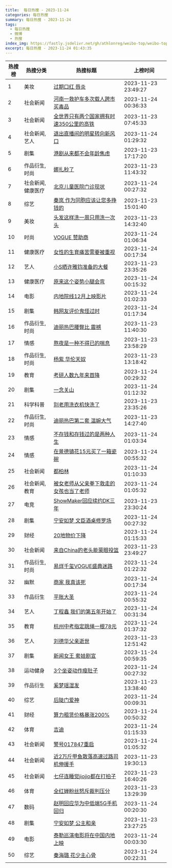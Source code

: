 ```yaml
---
title:  每日热搜 - 2023-11-24
categories: 每日热搜
summary: 每日热搜 - 2023-11-24
tags:
  - 每日热搜
  - 微博
  - 热搜
index_img: https://fastly.jsdelivr.net/gh/athlonreg/weibo-top/weibo-top.jpeg
excerpt: 每日热搜 - 2023-11-24 01:43:35
---
```


| 热搜榜 | 热搜分类 | 热搜标题 | 上榜时间 |
| --- | --- | --- | --- |
| 1 | 美妆 | [过期口红 唇炎](https://s.weibo.com/weibo%3Fq%3D%2523%E8%BF%87%E6%9C%9F%E5%8F%A3%E7%BA%A2%20%E5%94%87%E7%82%8E%2523) | 2023-11-23 23:49:27 | 
| 2 | 社会新闻 | [河南一救护车多次载人跨市买毒品](https://s.weibo.com/weibo%3Fq%3D%2523%E6%B2%B3%E5%8D%97%E4%B8%80%E6%95%91%E6%8A%A4%E8%BD%A6%E5%A4%9A%E6%AC%A1%E8%BD%BD%E4%BA%BA%E8%B7%A8%E5%B8%82%E4%B9%B0%E6%AF%92%E5%93%81%2523) | 2023-11-24 00:36:33 | 
| 3 | 社会新闻 | [全世界只有两个国家拥有时速350公里的高铁](https://s.weibo.com/weibo%3Fq%3D%2523%E5%85%A8%E4%B8%96%E7%95%8C%E5%8F%AA%E6%9C%89%E4%B8%A4%E4%B8%AA%E5%9B%BD%E5%AE%B6%E6%8B%A5%E6%9C%89%E6%97%B6%E9%80%9F350%E5%85%AC%E9%87%8C%E7%9A%84%E9%AB%98%E9%93%81%2523) | 2023-11-23 07:45:33 | 
| 4 | 社会新闻,艺人 | [退出直播间的明星转向新风口](https://s.weibo.com/weibo%3Fq%3D%2523%E9%80%80%E5%87%BA%E7%9B%B4%E6%92%AD%E9%97%B4%E7%9A%84%E6%98%8E%E6%98%9F%E8%BD%AC%E5%90%91%E6%96%B0%E9%A3%8E%E5%8F%A3%2523) | 2023-11-24 01:29:32 | 
| 5 | 剧集 | [港剧从来都不会年龄焦虑](https://s.weibo.com/weibo%3Fq%3D%2523%E6%B8%AF%E5%89%A7%E4%BB%8E%E6%9D%A5%E9%83%BD%E4%B8%8D%E4%BC%9A%E5%B9%B4%E9%BE%84%E7%84%A6%E8%99%91%2523) | 2023-11-23 17:17:20 | 
| 6 | 作品衍生,时尚 | [娜扎秒了](https://s.weibo.com/weibo%3Fq%3D%2523%E5%A8%9C%E6%89%8E%E7%A7%92%E4%BA%86%2523) | 2023-11-23 11:43:32 | 
| 7 | 社会新闻,健康医疗 | [北京儿童医院门诊现状](https://s.weibo.com/weibo%3Fq%3D%2523%E5%8C%97%E4%BA%AC%E5%84%BF%E7%AB%A5%E5%8C%BB%E9%99%A2%E9%97%A8%E8%AF%8A%E7%8E%B0%E7%8A%B6%2523) | 2023-11-24 00:27:32 | 
| 8 | 综艺 | [秦岚 作为同胞应该让您多挣钱的](https://s.weibo.com/weibo%3Fq%3D%2523%E7%A7%A6%E5%B2%9A%20%E4%BD%9C%E4%B8%BA%E5%90%8C%E8%83%9E%E5%BA%94%E8%AF%A5%E8%AE%A9%E6%82%A8%E5%A4%9A%E6%8C%A3%E9%92%B1%E7%9A%84%2523) | 2023-11-23 15:01:40 | 
| 9 | 美妆 | [头发这样洗一周只用洗一次头](https://s.weibo.com/weibo%3Fq%3D%2523%E5%A4%B4%E5%8F%91%E8%BF%99%E6%A0%B7%E6%B4%97%E4%B8%80%E5%91%A8%E5%8F%AA%E7%94%A8%E6%B4%97%E4%B8%80%E6%AC%A1%E5%A4%B4%2523) | 2023-11-23 14:32:40 | 
| 10 | 时尚 | [VOGUE 赞助商](https://s.weibo.com/weibo%3Fq%3D%2523VOGUE%20%E8%B5%9E%E5%8A%A9%E5%95%86%2523) | 2023-11-24 01:06:34 | 
| 11 | 健康医疗 | [女性的生育痛苦需要被重视](https://s.weibo.com/weibo%3Fq%3D%2523%E5%A5%B3%E6%80%A7%E7%9A%84%E7%94%9F%E8%82%B2%E7%97%9B%E8%8B%A6%E9%9C%80%E8%A6%81%E8%A2%AB%E9%87%8D%E8%A7%86%2523) | 2023-11-24 00:17:34 | 
| 12 | 艺人 | [小S晒许雅钧准备的大餐](https://s.weibo.com/weibo%3Fq%3D%2523%E5%B0%8FS%E6%99%92%E8%AE%B8%E9%9B%85%E9%92%A7%E5%87%86%E5%A4%87%E7%9A%84%E5%A4%A7%E9%A4%90%2523) | 2023-11-23 23:35:26 | 
| 13 | 健康医疗 | [原来这个姿势小腿会弯](https://s.weibo.com/weibo%3Fq%3D%2523%E5%8E%9F%E6%9D%A5%E8%BF%99%E4%B8%AA%E5%A7%BF%E5%8A%BF%E5%B0%8F%E8%85%BF%E4%BC%9A%E5%BC%AF%2523) | 2023-11-24 00:15:32 | 
| 14 | 电影 | [内地院线12月上映影片](https://s.weibo.com/weibo%3Fq%3D%2523%E5%86%85%E5%9C%B0%E9%99%A2%E7%BA%BF12%E6%9C%88%E4%B8%8A%E6%98%A0%E5%BD%B1%E7%89%87%2523) | 2023-11-24 01:02:33 | 
| 15 | 剧集 | [韩网友评价鬼怪过时](https://s.weibo.com/weibo%3Fq%3D%2523%E9%9F%A9%E7%BD%91%E5%8F%8B%E8%AF%84%E4%BB%B7%E9%AC%BC%E6%80%AA%E8%BF%87%E6%97%B6%2523) | 2023-11-24 01:17:34 | 
| 16 | 作品衍生,时尚 | [迪丽热巴腰臀比 震撼](https://s.weibo.com/weibo%3Fq%3D%2523%E8%BF%AA%E4%B8%BD%E7%83%AD%E5%B7%B4%E8%85%B0%E8%87%80%E6%AF%94%20%E9%9C%87%E6%92%BC%2523) | 2023-11-23 11:40:30 | 
| 17 | 情感 | [熬夜是一种不得已的喘息](https://s.weibo.com/weibo%3Fq%3D%2523%E7%86%AC%E5%A4%9C%E6%98%AF%E4%B8%80%E7%A7%8D%E4%B8%8D%E5%BE%97%E5%B7%B2%E7%9A%84%E5%96%98%E6%81%AF%2523) | 2023-11-23 23:58:29 | 
| 18 | 作品衍生,时尚 | [杨紫 华伦天奴](https://s.weibo.com/weibo%3Fq%3D%2523%E6%9D%A8%E7%B4%AB%20%E5%8D%8E%E4%BC%A6%E5%A4%A9%E5%A5%B4%2523) | 2023-11-23 13:18:42 | 
| 19 | 教育 | [考研人数九年来首降](https://s.weibo.com/weibo%3Fq%3D%2523%E8%80%83%E7%A0%94%E4%BA%BA%E6%95%B0%E4%B9%9D%E5%B9%B4%E6%9D%A5%E9%A6%96%E9%99%8D%2523) | 2023-11-24 00:29:32 | 
| 20 | 剧集 | [一念关山](https://s.weibo.com/weibo%3Fq%3D%2523%E4%B8%80%E5%BF%B5%E5%85%B3%E5%B1%B1%2523) | 2023-11-24 01:12:32 | 
| 21 | 科学科普 | [别老用洗衣机快洗了](https://s.weibo.com/weibo%3Fq%3D%2523%E5%88%AB%E8%80%81%E7%94%A8%E6%B4%97%E8%A1%A3%E6%9C%BA%E5%BF%AB%E6%B4%97%E4%BA%86%2523) | 2023-11-23 23:35:26 | 
| 22 | 作品衍生,时尚 | [迪丽热巴第二套 温婉大气](https://s.weibo.com/weibo%3Fq%3D%2523%E8%BF%AA%E4%B8%BD%E7%83%AD%E5%B7%B4%E7%AC%AC%E4%BA%8C%E5%A5%97%20%E6%B8%A9%E5%A9%89%E5%A4%A7%E6%B0%94%2523) | 2023-11-23 14:27:40 | 
| 23 | 情感 | [不存钱和存钱过的是两种人生](https://s.weibo.com/weibo%3Fq%3D%2523%E4%B8%8D%E5%AD%98%E9%92%B1%E5%92%8C%E5%AD%98%E9%92%B1%E8%BF%87%E7%9A%84%E6%98%AF%E4%B8%A4%E7%A7%8D%E4%BA%BA%E7%94%9F%2523) | 2023-11-24 01:03:34 | 
| 24 | 情感 | [在景德镇花15元买了一箱瓷碗](https://s.weibo.com/weibo%3Fq%3D%2523%E5%9C%A8%E6%99%AF%E5%BE%B7%E9%95%87%E8%8A%B115%E5%85%83%E4%B9%B0%E4%BA%86%E4%B8%80%E7%AE%B1%E7%93%B7%E7%A2%97%2523) | 2023-11-24 00:55:32 | 
| 25 | 社会新闻 | [都柏林](https://s.weibo.com/weibo%3Fq%3D%2523%E9%83%BD%E6%9F%8F%E6%9E%97%2523) | 2023-11-24 01:10:33 | 
| 26 | 社会新闻,教育 | [被女老师从父亲拳下救走的女孩也当了老师](https://s.weibo.com/weibo%3Fq%3D%2523%E8%A2%AB%E5%A5%B3%E8%80%81%E5%B8%88%E4%BB%8E%E7%88%B6%E4%BA%B2%E6%8B%B3%E4%B8%8B%E6%95%91%E8%B5%B0%E7%9A%84%E5%A5%B3%E5%AD%A9%E4%B9%9F%E5%BD%93%E4%BA%86%E8%80%81%E5%B8%88%2523) | 2023-11-24 01:05:32 | 
| 27 | 电竞 | [ShowMaker回应续约DK三年](https://s.weibo.com/weibo%3Fq%3D%2523ShowMaker%E5%9B%9E%E5%BA%94%E7%BB%AD%E7%BA%A6DK%E4%B8%89%E5%B9%B4%2523) | 2023-11-23 23:30:24 | 
| 28 | 剧集 | [宁安如梦 文臣酒桌修罗场](https://s.weibo.com/weibo%3Fq%3D%2523%E5%AE%81%E5%AE%89%E5%A6%82%E6%A2%A6%20%E6%96%87%E8%87%A3%E9%85%92%E6%A1%8C%E4%BF%AE%E7%BD%97%E5%9C%BA%2523) | 2023-11-24 00:27:32 | 
| 29 | 财经 | [20地物价下降](https://s.weibo.com/weibo%3Fq%3D%252320%E5%9C%B0%E7%89%A9%E4%BB%B7%E4%B8%8B%E9%99%8D%2523) | 2023-11-24 01:15:33 | 
| 30 | 社会新闻 | [来自China的老头能蒙眼投篮](https://s.weibo.com/weibo%3Fq%3D%2523%E6%9D%A5%E8%87%AAChina%E7%9A%84%E8%80%81%E5%A4%B4%E8%83%BD%E8%92%99%E7%9C%BC%E6%8A%95%E7%AF%AE%2523) | 2023-11-23 23:49:27 | 
| 31 | 作品衍生,时尚 | [易烊千玺VOGUE盛典迷路](https://s.weibo.com/weibo%3Fq%3D%2523%E6%98%93%E7%83%8A%E5%8D%83%E7%8E%BAVOGUE%E7%9B%9B%E5%85%B8%E8%BF%B7%E8%B7%AF%2523) | 2023-11-24 01:22:32 | 
| 32 | 幽默 | [商家 我真该死](https://s.weibo.com/weibo%3Fq%3D%2523%E5%95%86%E5%AE%B6%20%E6%88%91%E7%9C%9F%E8%AF%A5%E6%AD%BB%2523) | 2023-11-24 00:17:34 | 
| 33 | 作品衍生 | [平账大圣](https://s.weibo.com/weibo%3Fq%3D%2523%E5%B9%B3%E8%B4%A6%E5%A4%A7%E5%9C%A3%2523) | 2023-11-24 00:55:32 | 
| 34 | 艺人 | [丁程鑫 我们的第五年开始了](https://s.weibo.com/weibo%3Fq%3D%2523%E4%B8%81%E7%A8%8B%E9%91%AB%20%E6%88%91%E4%BB%AC%E7%9A%84%E7%AC%AC%E4%BA%94%E5%B9%B4%E5%BC%80%E5%A7%8B%E4%BA%86%2523) | 2023-11-24 00:31:34 | 
| 35 | 教育 | [杭州中考指定跳绳一根78元](https://s.weibo.com/weibo%3Fq%3D%2523%E6%9D%AD%E5%B7%9E%E4%B8%AD%E8%80%83%E6%8C%87%E5%AE%9A%E8%B7%B3%E7%BB%B3%E4%B8%80%E6%A0%B978%E5%85%83%2523) | 2023-11-24 01:37:32 | 
| 36 | 艺人 | [刘德华父亲逝世](https://s.weibo.com/weibo%3Fq%3D%2523%E5%88%98%E5%BE%B7%E5%8D%8E%E7%88%B6%E4%BA%B2%E9%80%9D%E4%B8%96%2523) | 2023-11-23 12:51:42 | 
| 37 | 剧集 | [新闻女王 套娃剧宣](https://s.weibo.com/weibo%3Fq%3D%2523%E6%96%B0%E9%97%BB%E5%A5%B3%E7%8E%8B%20%E5%A5%97%E5%A8%83%E5%89%A7%E5%AE%A3%2523) | 2023-11-24 00:59:35 | 
| 38 | 运动健身 | [3个坐姿动作瘦肚子](https://s.weibo.com/weibo%3Fq%3D%25233%E4%B8%AA%E5%9D%90%E5%A7%BF%E5%8A%A8%E4%BD%9C%E7%98%A6%E8%82%9A%E5%AD%90%2523) | 2023-11-24 00:27:32 | 
| 39 | 作品衍生 | [奚梦瑶湿发](https://s.weibo.com/weibo%3Fq%3D%2523%E5%A5%9A%E6%A2%A6%E7%91%B6%E6%B9%BF%E5%8F%91%2523) | 2023-11-23 13:38:40 | 
| 40 | 综艺 | [后陡门爱神](https://s.weibo.com/weibo%3Fq%3D%2523%E5%90%8E%E9%99%A1%E9%97%A8%E7%88%B1%E7%A5%9E%2523) | 2023-11-24 00:09:31 | 
| 41 | 财经 | [算力租赁价格暴涨200%](https://s.weibo.com/weibo%3Fq%3D%2523%E7%AE%97%E5%8A%9B%E7%A7%9F%E8%B5%81%E4%BB%B7%E6%A0%BC%E6%9A%B4%E6%B6%A8200%25%2523) | 2023-11-24 00:50:32 | 
| 42 | 体育 | [吉迪](https://s.weibo.com/weibo%3Fq%3D%2523%E5%90%89%E8%BF%AA%2523) | 2023-11-24 01:15:33 | 
| 43 | 社会新闻 | [警号017847重启](https://s.weibo.com/weibo%3Fq%3D%2523%E8%AD%A6%E5%8F%B7017847%E9%87%8D%E5%90%AF%2523) | 2023-11-24 01:05:32 | 
| 44 | 社会新闻 | [近2万斤甲鱼散落高速过路司机伸援手](https://s.weibo.com/weibo%3Fq%3D%2523%E8%BF%912%E4%B8%87%E6%96%A4%E7%94%B2%E9%B1%BC%E6%95%A3%E8%90%BD%E9%AB%98%E9%80%9F%E8%BF%87%E8%B7%AF%E5%8F%B8%E6%9C%BA%E4%BC%B8%E6%8F%B4%E6%89%8B%2523) | 2023-11-23 19:30:13 | 
| 45 | 社会新闻 | [七仔连睡觉jiojio都在打拍子](https://s.weibo.com/weibo%3Fq%3D%2523%E4%B8%83%E4%BB%94%E8%BF%9E%E7%9D%A1%E8%A7%89jiojio%E9%83%BD%E5%9C%A8%E6%89%93%E6%8B%8D%E5%AD%90%2523) | 2023-11-23 16:40:26 | 
| 46 | 体育 | [全红婵粉丝怒斥裁判压分](https://s.weibo.com/weibo%3Fq%3D%2523%E5%85%A8%E7%BA%A2%E5%A9%B5%E7%B2%89%E4%B8%9D%E6%80%92%E6%96%A5%E8%A3%81%E5%88%A4%E5%8E%8B%E5%88%86%2523) | 2023-11-23 13:29:39 | 
| 47 | 数码 | [赵明回应华为中低端5G手机回归](https://s.weibo.com/weibo%3Fq%3D%2523%E8%B5%B5%E6%98%8E%E5%9B%9E%E5%BA%94%E5%8D%8E%E4%B8%BA%E4%B8%AD%E4%BD%8E%E7%AB%AF5G%E6%89%8B%E6%9C%BA%E5%9B%9E%E5%BD%92%2523) | 2023-11-24 00:20:30 | 
| 48 | 剧集 | [宁安如梦 公主和亲](https://s.weibo.com/weibo%3Fq%3D%2523%E5%AE%81%E5%AE%89%E5%A6%82%E6%A2%A6%20%E5%85%AC%E4%B8%BB%E5%92%8C%E4%BA%B2%2523) | 2023-11-23 23:27:25 | 
| 49 | 电影 | [泰勒巡演电影将在中国内地上映](https://s.weibo.com/weibo%3Fq%3D%2523%E6%B3%B0%E5%8B%92%E5%B7%A1%E6%BC%94%E7%94%B5%E5%BD%B1%E5%B0%86%E5%9C%A8%E4%B8%AD%E5%9B%BD%E5%86%85%E5%9C%B0%E4%B8%8A%E6%98%A0%2523) | 2023-11-24 00:03:30 | 
| 50 | 综艺 | [秦海璐 花少主心骨](https://s.weibo.com/weibo%3Fq%3D%2523%E7%A7%A6%E6%B5%B7%E7%92%90%20%E8%8A%B1%E5%B0%91%E4%B8%BB%E5%BF%83%E9%AA%A8%2523) | 2023-11-24 00:22:31 | 
